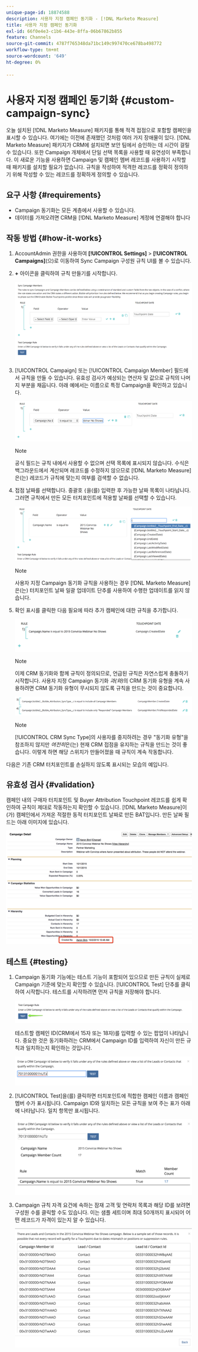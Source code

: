 ```yaml
---
unique-page-id: 18874588
description: 사용자 지정 캠페인 동기화 - [!DNL Marketo Measure]
title: 사용자 지정 캠페인 동기화
exl-id: 66f0e4e3-c1b6-443e-8ffa-06b67862b855
feature: Channels
source-git-commit: 4787f765348da71bc149c997470ce678ba498772
workflow-type: tm+mt
source-wordcount: '649'
ht-degree: 0%

---
```


# 사용자 지정 캠페인 동기화 {#custom-campaign-sync}

오늘 설치된 [!DNL Marketo Measure] 패키지를 통해 적격 접점으로 포함할 캠페인을 표시할 수 있습니다. 여기에는 이전에 존재했던 것처럼 여러 가지 장애물이 있다. [!DNL Marketo Measure] 패키지가 CRM에 설치되면 보안 팀에서 승인하는 데 시간이 걸릴 수 있습니다. 또한 Campaign 개체에서 단일 선택 목록을 사용할 때 유연성이 부족합니다. 이 새로운 기능을 사용하면 Campaign 및 캠페인 멤버 레코드를 사용하기 시작할 때 패키지를 설치할 필요가 없습니다. 규칙을 작성하여 적격한 레코드를 정확히 정의하기 위해 작성할 수 있는 레코드를 정확하게 정의할 수 있습니다.

## 요구 사항 {#requirements}

* Campaign 동기화는 모든 계층에서 사용할 수 있습니다.
* 데이터를 가져오려면 CRM을 [!DNL Marketo Measure] 계정에 연결해야 합니다

## 작동 방법 {#how-it-works}

1. AccountAdmin 권한을 사용하여 **[!UICONTROL Settings]** > **[!UICONTROL Campaigns]**(으)로 이동하여 Sync Campaign 구성원 규칙 UI를 볼 수 있습니다.
1. **+** 아이콘을 클릭하여 규칙 만들기를 시작합니다.

   ![](assets/1-1.png)

1. [!UICONTROL Campaign] 또는 [!UICONTROL Campaign Member] 필드에서 규칙을 만들 수 있습니다. 유효성 검사가 예상되는 연산자 및 값으로 규칙의 나머지 부분을 채웁니다. 아래 예에서는 이름으로 특정 Campaign을 확인하고 있습니다.

   ![](assets/2-1.png)

   >[!NOTE]
   >
   >공식 필드는 규칙 내에서 사용할 수 없으며 선택 목록에 표시되지 않습니다. 수식은 백그라운드에서 계산되며 레코드를 수정하지 않으므로 [!DNL Marketo Measure]은(는) 레코드가 규칙에 맞는지 여부를 검색할 수 없습니다.

1. 접점 날짜를 선택합니다. 중괄호 `{`을(를) 입력한 후 가능한 날짜 목록이 나타납니다. 그러면 규칙에서 만든 모든 터치포인트에 적용할 날짜를 선택할 수 있습니다.

   ![](assets/3-1.png)

   >[!NOTE]
   >
   >사용자 지정 Campaign 동기화 규칙을 사용하는 경우 [!DNL Marketo Measure]은(는) 터치포인트 날짜 일괄 업데이트 단추를 사용하여 수행한 업데이트를 읽지 않습니다.

1. 확인 표시를 클릭한 다음 필요에 따라 추가 캠페인에 대한 규칙을 추가합니다.

   ![](assets/4-1.png)

   >[!NOTE]
   >
   >이제 CRM 동기화와 함께 규칙이 정의되므로, 언급된 규칙은 자연스럽게 충돌하기 시작합니다. 사용자 지정 Campaign 동기화 _과(와)_&#x200B;의 CRM 동기화 유형을 계속 사용하려면 CRM 동기화 유형이 무시되지 않도록 규칙을 만드는 것이 중요합니다.

   ![](assets/5-1.png)

   >[!NOTE]
   >
   >[!UICONTROL CRM Sync Type]의 사용자를 중지하려는 경우 &quot;동기화 유형&quot;을 참조하지 않지만 _여전히_&#x200B;은(는) 현재 CRM 접점을 유지하는 규칙을 만드는 것이 좋습니다. 이렇게 하면 해당 스위치가 만들어졌을 때 규칙이 계속 작동합니다.

다음은 기존 CRM 터치포인트를 손실하지 않도록 표시되는 모습의 예입니다.

## 유효성 검사 {#validation}

캠페인 내의 구매자 터치포인트 및 Buyer Attribution Touchpoint 레코드를 쉽게 확인하여 규칙이 제대로 작동하는지 확인할 수 있습니다. [!DNL Marketo Measure]이(가) 캠페인에서 가져온 적절한 동적 터치포인트 날짜로 만든 BAT입니다. 만든 날짜 필드는 아래 이미지에 있습니다.

![](assets/6-1.png)

## 테스트 {#testing}

1. Campaign 동기화 기능에는 테스트 기능이 포함되어 있으므로 만든 규칙이 실제로 Campaign 기준에 맞는지 확인할 수 있습니다. [!UICONTROL Test] 단추를 클릭하여 시작합니다. 테스트를 시작하려면 먼저 규칙을 저장해야 합니다.

   ![](assets/7-1.png)

   테스트할 캠페인 ID(CRM에서 15자 또는 18자)를 입력할 수 있는 팝업이 나타납니다. 중요한 것은 동기화하려는 CRM에서 Campaign ID를 입력하여 자신이 만든 규칙과 일치하는지 확인하는 것입니다.

   ![](assets/8-1.png)

1. [!UICONTROL Test]을(를) 클릭하면 터치포인트에 적합한 캠페인 이름과 캠페인 멤버 수가 표시됩니다. Campaign ID와 일치하는 모든 규칙을 보여 주는 표가 아래에 나타납니다. 일치 항목만 표시됩니다.

   ![](assets/9.png)

1. Campaign 규칙 자격 요건에 속하는 잠재 고객 및 연락처 목록과 해당 ID를 보려면 구성원 수를 클릭할 수도 있습니다. 이는 샘플 세트이며 최대 50개까지 표시되어 어떤 레코드가 자격이 있는지 알 수 있습니다.

   ![](assets/10.png)
